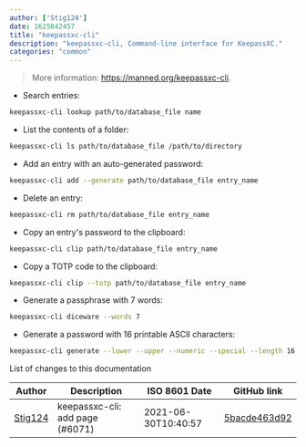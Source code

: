```yaml
---
author: ['Stig124']
date: 1625042457
title: "keepassxc-cli"
description: "keepassxc-cli, Command-line interface for KeepassXC."
categories: "common"
---
```

> More information: <https://manned.org/keepassxc-cli>.

- Search entries:

```bash
keepassxc-cli lookup path/to/database_file name
```

- List the contents of a folder:

```bash
keepassxc-cli ls path/to/database_file /path/to/directory
```

- Add an entry with an auto-generated password:

```bash
keepassxc-cli add --generate path/to/database_file entry_name
```

- Delete an entry:

```bash
keepassxc-cli rm path/to/database_file entry_name
```

- Copy an entry's password to the clipboard:

```bash
keepassxc-cli clip path/to/database_file entry_name
```

- Copy a TOTP code to the clipboard:

```bash
keepassxc-cli clip --totp path/to/database_file entry_name
```

- Generate a passphrase with 7 words:

```bash
keepassxc-cli diceware --words 7
```

- Generate a password with 16 printable ASCII characters:

```bash
keepassxc-cli generate --lower --upper --numeric --special --length 16
```
List of changes to this documentation


Author | Description | ISO 8601 Date | GitHub link
------|-----|-----|-----
[Stig124](mailto:stigpro@outlook.fr) | keepassxc-cli: add page (#6071) | 2021-06-30T10:40:57 | [5bacde463d92](https://github.com/tldr-pages/tldr/commit/5bacde463d927844e26f5e63517d3deda7f29152)

